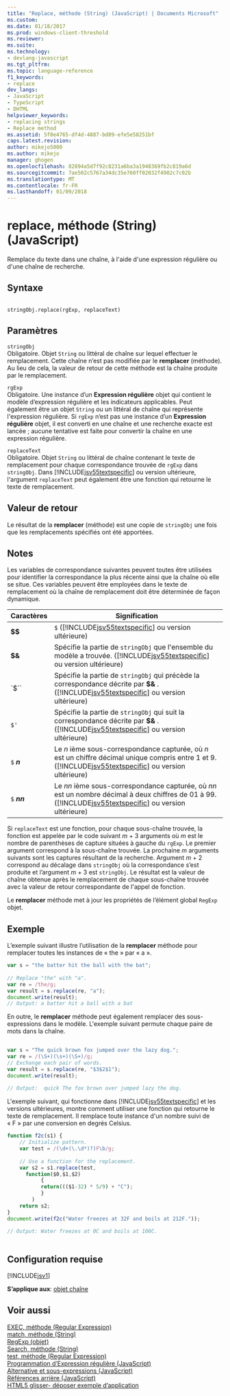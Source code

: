 ```yaml
---
title: "Replace, méthode (String) (JavaScript) | Documents Microsoft"
ms.custom: 
ms.date: 01/18/2017
ms.prod: windows-client-threshold
ms.reviewer: 
ms.suite: 
ms.technology:
- devlang-javascript
ms.tgt_pltfrm: 
ms.topic: language-reference
f1_keywords:
- replace
dev_langs:
- JavaScript
- TypeScript
- DHTML
helpviewer_keywords:
- replacing strings
- Replace method
ms.assetid: 5f0e4765-df4d-4887-bd09-efe5e58251bf
caps.latest.revision: 
author: mikejo5000
ms.author: mikejo
manager: ghogen
ms.openlocfilehash: 82894a5d7f92c8231a6ba3a1948369fb2c819a6d
ms.sourcegitcommit: 7ae502c5767a34dc35e760ff02032f4902c7c02b
ms.translationtype: MT
ms.contentlocale: fr-FR
ms.lasthandoff: 01/09/2018
---
```

# <a name="replace-method-string-javascript"></a>replace, méthode (String) (JavaScript)
Remplace du texte dans une chaîne, à l'aide d'une expression régulière ou d'une chaîne de recherche.  
  
## <a name="syntax"></a>Syntaxe  
  
```  
  
stringObj.replace(rgExp, replaceText)  
```  
  
## <a name="parameters"></a>Paramètres  
 `stringObj`  
 Obligatoire. Objet `String` ou littéral de chaîne sur lequel effectuer le remplacement. Cette chaîne n’est pas modifiée par le **remplacer** (méthode). Au lieu de cela, la valeur de retour de cette méthode est la chaîne produite par le remplacement.  
  
 `rgExp`  
 Obligatoire. Une instance d’un **Expression régulière** objet qui contient le modèle d’expression régulière et les indicateurs applicables. Peut également être un objet `String` ou un littéral de chaîne qui représente l'expression régulière. Si `rgExp` n’est pas une instance d’un **Expression régulière** objet, il est converti en une chaîne et une recherche exacte est lancée ; aucune tentative est faite pour convertir la chaîne en une expression régulière.  
  
 `replaceText`  
 Obligatoire. Objet `String` ou littéral de chaîne contenant le texte de remplacement pour chaque correspondance trouvée de `rgExp` dans `stringObj`. Dans [!INCLUDE[jsv55textspecific](../../javascript/reference/includes/jsv55textspecific-md.md)] ou version ultérieure, l'argument `replaceText` peut également être une fonction qui retourne le texte de remplacement.  
  
## <a name="return-value"></a>Valeur de retour  
 Le résultat de la **remplacer** (méthode) est une copie de `stringObj` une fois que les remplacements spécifiés ont été apportées.  
  
## <a name="remarks"></a>Notes  
 Les variables de correspondance suivantes peuvent toutes être utilisées pour identifier la correspondance la plus récente ainsi que la chaîne où elle se situe. Ces variables peuvent être employées dans le texte de remplacement où la chaîne de remplacement doit être déterminée de façon dynamique.  
  
|Caractères|Signification|  
|----------------|-------------|  
|**$$**|`$` ([!INCLUDE[jsv55textspecific](../../javascript/reference/includes/jsv55textspecific-md.md)] ou version ultérieure)|  
|**$&**|Spécifie la partie de `stringObj` que l'ensemble du modèle a trouvée. ([!INCLUDE[jsv55textspecific](../../javascript/reference/includes/jsv55textspecific-md.md)] ou version ultérieure)|  
|`$``|Spécifie la partie de `stringObj` qui précède la correspondance décrite par  **$&** . ([!INCLUDE[jsv55textspecific](../../javascript/reference/includes/jsv55textspecific-md.md)] ou version ultérieure)|  
|`$'`|Spécifie la partie de `stringObj` qui suit la correspondance décrite par  **$&** . ([!INCLUDE[jsv55textspecific](../../javascript/reference/includes/jsv55textspecific-md.md)] ou version ultérieure)|  
|`$`  ***n***|Le  *n* ième sous-correspondance capturée, où  *n*  est un chiffre décimal unique compris entre 1 et 9. ([!INCLUDE[jsv55textspecific](../../javascript/reference/includes/jsv55textspecific-md.md)] ou version ultérieure)|  
|`$`  ***nn***|Le  *nn* ième sous-correspondance capturée, où  *nn*  est un nombre décimal à deux chiffres de 01 à 99. ([!INCLUDE[jsv55textspecific](../../javascript/reference/includes/jsv55textspecific-md.md)] ou version ultérieure)|  
  
 Si `replaceText` est une fonction, pour chaque sous-chaîne trouvée, la fonction est appelée par le code suivant *m* + 3 arguments où *m* est le nombre de parenthèses de capture situées à gauche du `rgExp`. Le premier argument correspond à la sous-chaîne trouvée. La prochaine *m* arguments suivants sont les captures résultant de la recherche. Argument *m* + 2 correspond au décalage dans `stringObj` où la correspondance s’est produite et l’argument *m* + 3 est `stringObj`. Le résultat est la valeur de chaîne obtenue après le remplacement de chaque sous-chaîne trouvée avec la valeur de retour correspondante de l'appel de fonction.  
  
 Le **remplacer** méthode met à jour les propriétés de l’élément global `RegExp` objet.  
  
## <a name="example"></a>Exemple  
 L’exemple suivant illustre l’utilisation de la **remplacer** méthode pour remplacer toutes les instances de « the » par « a ».  
  
```JavaScript  
var s = "the batter hit the ball with the bat";  
  
// Replace "the" with "a".  
var re = /the/g;  
var result = s.replace(re, "a");  
document.write(result);  
// Output: a batter hit a ball with a bat  
```  
  
 En outre, le **remplacer** méthode peut également remplacer des sous-expressions dans le modèle. L'exemple suivant permute chaque paire de mots dans la chaîne.  
  
```JavaScript  
  
var s = "The quick brown fox jumped over the lazy dog.";  
var re = /(\S+)(\s+)(\S+)/g;  
// Exchange each pair of words.  
var result = s.replace(re, "$3$2$1");  
document.write(result);  
  
// Output:  quick The fox brown over jumped lazy the dog.  
```  
  
 L'exemple suivant, qui fonctionne dans [!INCLUDE[jsv55textspecific](../../javascript/reference/includes/jsv55textspecific-md.md)] et les versions ultérieures, montre comment utiliser une fonction qui retourne le texte de remplacement. Il remplace toute instance d'un nombre suivi de « F » par une conversion en degrés Celsius.  
  
```JavaScript  
function f2c(s1) {  
    // Initialize pattern.  
    var test = /(\d+(\.\d*)?)F\b/g;  
  
    // Use a function for the replacement.  
    var s2 = s1.replace(test,  
      function($0,$1,$2)  
           {   
           return((($1-32) * 5/9) + "C");  
           }  
        )  
    return s2;  
}  
document.write(f2c("Water freezes at 32F and boils at 212F."));  
  
// Output: Water freezes at 0C and boils at 100C.  
  
```  
  
## <a name="requirements"></a>Configuration requise  
 [!INCLUDE[jsv1](../../javascript/misc/includes/jsv1-md.md)]  
  
 **S’applique aux**: [objet chaîne](../../javascript/reference/string-object-javascript.md)  
  
## <a name="see-also"></a>Voir aussi  
 [EXEC, méthode (Regular Expression)](../../javascript/reference/exec-method-regular-expression-javascript.md)   
 [match, méthode (String)](../../javascript/reference/match-method-string-javascript.md)   
 [RegExp (objet)](../../javascript/reference/regexp-object-javascript.md)   
 [Search, méthode (String)](../../javascript/reference/search-method-string-javascript.md)   
 [test, méthode (Regular Expression)](../../javascript/reference/test-method-regular-expression-javascript.md)   
 [Programmation d’Expression régulière (JavaScript)](http://msdn.microsoft.com/en-us/3b62e27c-4f07-4726-a95b-6e841807bfaf)   
 [Alternative et sous-expressions (JavaScript)](http://msdn.microsoft.com/en-us/c59dd3e8-7fee-493e-9123-065af1e651ae)   
 [Références arrière (JavaScript)](http://msdn.microsoft.com/en-us/5d8dbd5a-cd03-4548-850b-9d7bad2c839a)   
 [HTML5 glisser- déposer exemple d’application](http://code.msdn.microsoft.com/Drag-and-drop-e2701a72)
